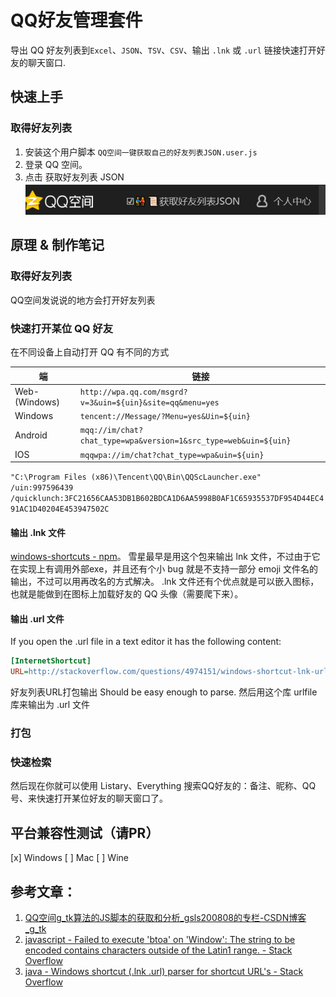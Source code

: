 # QQ好友管理套件
导出 QQ 好友列表到`Excel`、`JSON`、`TSV`、`CSV`、输出 `.lnk` 或 `.url` 链接快速打开好友的聊天窗口. 



## 快速上手

### 取得好友列表
1. 安装这个用户脚本 `QQ空间一键获取自己的好友列表JSON.user.js`
2. 登录 QQ 空间。
3. 点击 获取好友列表 JSON
   ![获取好友列表JSON按钮](./获取好友列表JSON按钮.png)

## 原理 & 制作笔记

### 取得好友列表
QQ空间发说说的地方会打开好友列表

### 快速打开某位 QQ 好友

在不同设备上自动打开 QQ 有不同的方式

| 端 | 链接 |
|-|-|
| Web-(Windows) | `http://wpa.qq.com/msgrd?v=3&uin=${uin}&site=qq&menu=yes` |
| Windows | `tencent://Message/?Menu=yes&Uin=${uin}` |
| Android | `mqq://im/chat?chat_type=wpa&version=1&src_type=web&uin=${uin}` |
| IOS | `mqqwpa://im/chat?chat_type=wpa&uin=${uin}` |
`"C:\Program Files (x86)\Tencent\QQ\Bin\QQScLauncher.exe" /uin:997596439 /quicklunch:3FC21656CAA53DB1B602BDCA1D6AA5998B0AF1C65935537DF954D44EC491AC1D40204E453947502C`


#### 输出 .lnk 文件
[windows-shortcuts - npm]( https://www.npmjs.com/package/windows-shortcuts )。
雪星最早是用这个包来输出 lnk 文件，不过由于它在实现上有调用外部exe，并且还有个小 bug 就是不支持一部分 emoji 文件名的输出，不过可以用再改名的方式解决。
.lnk 文件还有个优点就是可以嵌入图标，也就是能做到在图标上加载好友的 QQ 头像（需要爬下来）。

#### 输出 .url 文件
If you open the .url file in a text editor it has the following content:

```ini
[InternetShortcut]
URL=http://stackoverflow.com/questions/4974151/windows-shortcut-lnk-url-parser-for-shortcut-urls
```
好友列表URL打包输出
Should be easy enough to parse.
然后用这个库 urlfile 库来输出为 .url 文件
### 打包


### 快速检索

然后现在你就可以使用 Listary、Everything 搜索QQ好友的：备注、昵称、QQ号、来快速打开某位好友的聊天窗口了。

## 平台兼容性测试（请PR）
[x] Windows
[ ] Mac
[ ] Wine

## 参考文章：
1. [QQ空间g_tk算法的JS脚本的获取和分析_gsls200808的专栏-CSDN博客_g_tk]( https://blog.csdn.net/gsls200808/article/details/48209917 )
2. [javascript - Failed to execute 'btoa' on 'Window': The string to be encoded contains characters outside of the Latin1 range. - Stack Overflow]( https://stackoverflow.com/questions/23223718/failed-to-execute-btoa-on-window-the-string-to-be-encoded-contains-characte )
3. [java - Windows shortcut (.lnk .url) parser for shortcut URL's - Stack Overflow]( https://stackoverflow.com/questions/4974151/windows-shortcut-lnk-url-parser-for-shortcut-urls )
